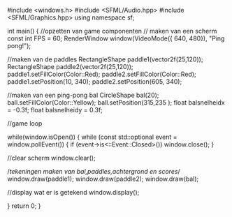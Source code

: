  #include <windows.h> 
#include <SFML/Audio.hpp> 
#include <SFML/Graphics.hpp>
 using namespace sf;

 int main() {
 //opzetten van game componenten 
 // maken van een scherm
 const int FPS = 60;
 RenderWindow window(VideoMode({ 640, 480}), "Ping pong!");


  //maken van de paddles
    RectangleShape paddle1(vector2f(25,120));
    RectangleShape paddle2(vector2f(25,120));
    paddle1.setFillColor(Color::Red);
    paddle2.setFillColor(Color::Red);
    paddle1.setPosition(10, 340);
    paddle2.setPosition(605, 340);

   //maken van een ping-pong bal
    CircleShape bal(20);
    ball.setFillColor(Color::Yellow);
    ball.setPosition(315,235 );
    float balsnelheidx = -0.3f;
    float balsnelheidy = 0.3f;

  //game loop 
 
while(window.isOpen())
{
	while (const std::optional event = window.pollEvent())
	{
		if (event->is<::Event::Closed>())
			window.close();
	}

//clear scherm
 window.clear();
 
 /*tekeningen maken van bal,paddles,achtergrond en scores*/
        window.draw(paddle1);
        window.draw(paddle2);
        window.draw(bal);

  //display wat er is getekend
   window.display();
    
  }
    return 0;
}

